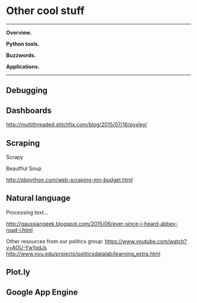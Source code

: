 # Other cool stuff 


---
**Overview.**

**Python tools.**  

**Buzzwords.** 

**Applications.**  

---


## Debugging 


## Dashboards 

http://multithreaded.stitchfix.com/blog/2015/07/16/pyxley/

## Scraping

Scrapy

Beautfiul Soup 

http://pbpython.com/web-scraping-mn-budget.html 


## Natural language 

Processing text...  

http://gaussiangeek.blogspot.com/2015/06/ever-since-i-heard-abbey-road-i.html

Other resources from our politics group:
https://www.youtube.com/watch?v=AOU-Yw1qdJs
http://www.nyu.edu/projects/politicsdatalab/learning_extra.html


## Plot.ly 

## Google App Engine 